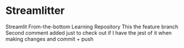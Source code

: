 # Streamlitter
Streamlit From-the-bottom Learning Repository
This the feature branch
Second comment added just to check out if I have the jest of it when making changes and commit + push